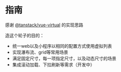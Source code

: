 # 指南

感谢 [@tanstack/vue-virtual](https://tanstack.com/virtual/latest/docs/introduction) 的实现思路

造这个轮子的目的：

- 统一web以及小程序以相同的配置方式使用虚拟列表
- 实现瀑布流、grid等常用场景
- 满足固定尺寸，每一项指定尺寸，以及动态尺寸的场景
- 集成滚动加载、下拉刷新等需求（开发中）
